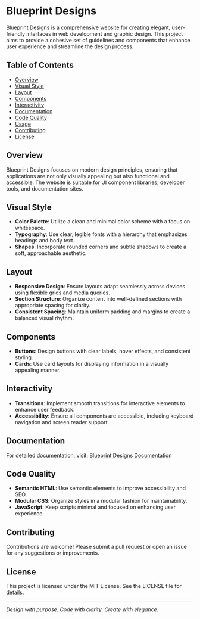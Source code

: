 
# Blueprint Designs

Blueprint Designs is a comprehensive website for creating elegant, user-friendly interfaces in web development and graphic design. This project aims to provide a cohesive set of guidelines and components that enhance user experience and streamline the design process.

## Table of Contents

- [Overview](#overview)
- [Visual Style](#visual-style)
- [Layout](#layout)
- [Components](#components)
- [Interactivity](#interactivity)
- [Documentation](#documentation)
- [Code Quality](#code-quality)
- [Usage](#usage)
- [Contributing](#contributing)
- [License](#license)

## Overview

Blueprint Designs focuses on modern design principles, ensuring that applications are not only visually appealing but also functional and accessible. The website is suitable for UI component libraries, developer tools, and documentation sites.

## Visual Style

- **Color Palette**: Utilize a clean and minimal color scheme with a focus on whitespace.
- **Typography**: Use clear, legible fonts with a hierarchy that emphasizes headings and body text.
- **Shapes**: Incorporate rounded corners and subtle shadows to create a soft, approachable aesthetic.

## Layout

- **Responsive Design**: Ensure layouts adapt seamlessly across devices using flexible grids and media queries.
- **Section Structure**: Organize content into well-defined sections with appropriate spacing for clarity.
- **Consistent Spacing**: Maintain uniform padding and margins to create a balanced visual rhythm.

## Components

- **Buttons**: Design buttons with clear labels, hover effects, and consistent styling.
- **Cards**: Use card layouts for displaying information in a visually appealing manner.

## Interactivity

- **Transitions**: Implement smooth transitions for interactive elements to enhance user feedback.
- **Accessibility**: Ensure all components are accessible, including keyboard navigation and screen reader support.

## Documentation

For detailed documentation, visit: [Blueprint Designs Documentation](https://blueprint-designs-99xb.vercel.app/)

## Code Quality

- **Semantic HTML**: Use semantic elements to improve accessibility and SEO.
- **Modular CSS**: Organize styles in a modular fashion for maintainability.
- **JavaScript**: Keep scripts minimal and focused on enhancing user experience.

## Contributing

Contributions are welcome! Please submit a pull request or open an issue for any suggestions or improvements.

## License

This project is licensed under the MIT License. See the LICENSE file for details.

---

*Design with purpose. Code with clarity. Create with elegance.*

